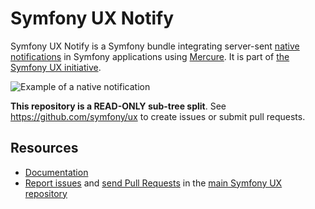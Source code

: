 # Symfony UX Notify

Symfony UX Notify is a Symfony bundle integrating server-sent
[native notifications](https://developer.mozilla.org/en-US/docs/Web/API/Notifications_API/Using_the_Notifications_API)
in Symfony applications using [Mercure](https://mercure.rocks/).
It is part of [the Symfony UX initiative](https://symfony.com/ux).

![Example of a native notification](https://github.com/symfony/ux/blob/2.x/doc/native-notification-example.png?raw=true)

**This repository is a READ-ONLY sub-tree split**. See
https://github.com/symfony/ux to create issues or submit pull requests.

## Resources

-   [Documentation](https://symfony.com/bundles/ux-notify/current/index.html)
-   [Report issues](https://github.com/symfony/ux/issues) and
    [send Pull Requests](https://github.com/symfony/ux/pulls)
    in the [main Symfony UX repository](https://github.com/symfony/ux)
